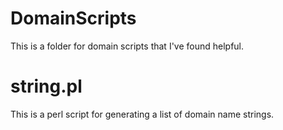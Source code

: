 # DomainScripts
This is a folder for domain scripts that I've found helpful.

# string.pl
This is a perl script for generating a list of domain name strings.
